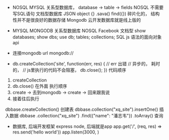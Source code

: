 - NOSQL
  MYSQL 关系型数据库，
  database -> table -> fields
  NOSQL 不需要写SQL语句 文档型数据库
  JSON object {} .sava()
  find({}) 
  碎片化的， 结构性并不是很良好的数据存储
  Mongodb 云开发数据库就是线上版的 

-    MYSQL           MONGODB
  关系型数据库         NOSQL    Facebook  文档型
  show databases;     show dbs;
              use db;
   tables;            collections;
   SQL                js 语法的面向对象api
   
- 连接mongodb
  url mongodb://
- db.createCollection('site', function(err, res) {
  // err 出错
  // 异步的， 耗时的， 
  // js里执行的代码不会阻塞， 
  db.close();
})
 代码顺序
 1. createCollection
 2. db.close() 在外面
 执行顺序 
 1. create -> 去到mongodb -> create -> 回来跟我说
 2. 接着往后执行 

 dbbase.createCollection()  创建表
 dbbase.collection("xq_site").insertOne() 插入数据
 dbbase
    .collection("xq_site")
    .find({"name": "潘志韦"})
    .toArray() 查询

- 数据库, 后端开发框架
  express 
  node, 后端就是app
  app.get('/', (req, res) => res.send('hello world'))
  app.listen(3000, )